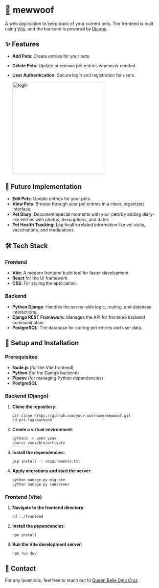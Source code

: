 # 🐾 mewwoof

A web application to keep track of your current pets. The frontend is built using [Vite](https://vitejs.dev/), and the backend is powered by [Django](https://www.djangoproject.com/).

## ✨ Features

- **Add Pets**: Create entries for your pets.
- **Delete Pets**: Update or remove pet entries whenever needed.
- **User Authentication**: Secure login and registration for users.

  <img src="https://github.com/user-attachments/assets/b7314d39-9e79-43a6-a666-67638ba78778" alt="login" width="300"/>

## 🚀 Future Implementation

- **Edit Pets**: Update entries for your pets.
- **View Pets**: Browse through your pet entries in a clean, organized interface.
- **Pet Diary**: Document special moments with your pets by adding diary-like entries with photos, descriptions, and dates.
- **Pet Health Tracking**: Log health-related information like vet visits, vaccinations, and medications.

## 🛠 Tech Stack

### Frontend
- **Vite**: A modern frontend build tool for faster development.
- **React** for the UI framework.
- **CSS**: For styling the application.

### Backend
- **Python Django**: Handles the server-side logic, routing, and database interactions.
- **Django REST Framework**: Manages the API for frontend-backend communication.
- **PostgreSQL**: The database for storing pet entries and user data.

## 🚀 Setup and Installation

### Prerequisites

- **Node.js** (for the Vite frontend)
- **Python** (for the Django backend)
- **Pipenv** (for managing Python dependencies)
- **PostgreSQL**

### Backend (Django)

1. **Clone the repository**:
    ```bash
    git clone https://github.com/your-username/mewwoof.git
    cd pet-log/backend
    ```

2. **Create a virtual environment**:
    ```bash
    python3 -m venv venv
    source venv/bin/activate
    ```

3. **Install the dependencies**:
    ```bash
    pip install -r requirements.txt
    ```

4. **Apply migrations and start the server**:
    ```bash
    python manage.py migrate
    python manage.py runserver
    ```

### Frontend (Vite)

1. **Navigate to the frontend directory**:
    ```bash
    cd ../frontend
    ```

2. **Install the dependencies**:
    ```bash
    npm install
    ```

3. **Run the Vite development server**:
    ```bash
    npm run dev
    ```

## 📧 Contact

For any questions, feel free to reach out to [Queen Belle Dela Cruz](mailto:cubeydice@gmail.com).
